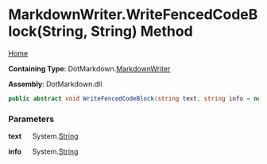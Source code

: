 # MarkdownWriter\.WriteFencedCodeBlock\(String, String\) Method

[Home](../../../README.md)

**Containing Type**: DotMarkdown\.[MarkdownWriter](../README.md)

**Assembly**: DotMarkdown\.dll

```csharp
public abstract void WriteFencedCodeBlock(string text, string info = null)
```

### Parameters

**text** &emsp; System\.[String](https://docs.microsoft.com/en-us/dotnet/api/system.string)

**info** &emsp; System\.[String](https://docs.microsoft.com/en-us/dotnet/api/system.string)